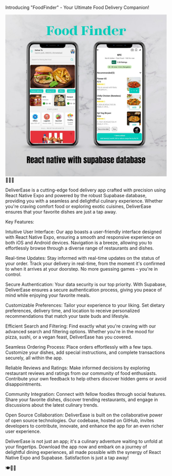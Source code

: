 Introducing "FoodFinder" - Your Ultimate Food Delivery Companion!

![FoodFinder Logo](assets/photo1707851902.jpeg)
🍔🌮🚀

DeliverEase is a cutting-edge food delivery app crafted with precision using React Native Expo and powered by the robust Supabase database, providing you with a seamless and delightful culinary experience. Whether you're craving comfort food or exploring exotic cuisines, DeliverEase ensures that your favorite dishes are just a tap away.

Key Features:

Intuitive User Interface: Our app boasts a user-friendly interface designed with React Native Expo, ensuring a smooth and responsive experience on both iOS and Android devices. Navigation is a breeze, allowing you to effortlessly browse through a diverse range of restaurants and dishes.

Real-time Updates: Stay informed with real-time updates on the status of your order. Track your delivery in real-time, from the moment it's confirmed to when it arrives at your doorstep. No more guessing games – you're in control.

Secure Authentication: Your data security is our top priority. With Supabase, DeliverEase ensures a secure authentication process, giving you peace of mind while enjoying your favorite meals.

Customizable Preferences: Tailor your experience to your liking. Set dietary preferences, delivery time, and location to receive personalized recommendations that match your taste buds and lifestyle.

Efficient Search and Filtering: Find exactly what you're craving with our advanced search and filtering options. Whether you're in the mood for pizza, sushi, or a vegan feast, DeliverEase has you covered.

Seamless Ordering Process: Place orders effortlessly with a few taps. Customize your dishes, add special instructions, and complete transactions securely, all within the app.

Reliable Reviews and Ratings: Make informed decisions by exploring restaurant reviews and ratings from our community of food enthusiasts. Contribute your own feedback to help others discover hidden gems or avoid disappointments.

Community Integration: Connect with fellow foodies through social features. Share your favorite dishes, discover trending restaurants, and engage in discussions about the latest culinary trends.

Open Source Collaboration: DeliverEase is built on the collaborative power of open source technologies. Our codebase, hosted on GitHub, invites developers to contribute, innovate, and enhance the app for an even richer user experience.

DeliverEase is not just an app; it's a culinary adventure waiting to unfold at your fingertips. Download the app now and embark on a journey of delightful dining experiences, all made possible with the synergy of React Native Expo and Supabase. Satisfaction is just a tap away!

🍽️📱✨
